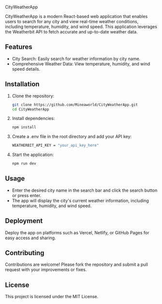 CityWeatherApp

CityWeatherApp is a modern React-based web application that enables users to search for any city and view real-time weather conditions, including temperature, humidity, and wind speed. This application leverages the Weatherbit API to fetch accurate and up-to-date weather data.


## Features

- City Search: Easily search for weather information by city name.
- Comprehensive Weather Data: View temperature, humidity, and wind speed details.

## Installation

1. Clone the repository:
   ```bash
   git clone https://github.com/Mineaworld/CityWeatherApp.git
   cd CityWeatherApp
2. Install dependencies:
    ```bash
    npm install
3. Create a .env file in the root directory and add your API key:
    ```bash
    WEATHERBIT_API_KEY = "your_api_key_here"
4. Start the application:
   ```bash
   npm run dev
## Usage

- Enter the desired city name in the search bar and click the search button or press enter.
- The app will display the city's current weather information, including temperature, humidity, and wind speed.

## Deployment

Deploy the app on platforms such as Vercel, Netlify, or GitHub Pages for easy access and sharing.

## Contributing

Contributions are welcome! Please fork the repository and submit a pull request with your improvements or fixes.

## License

This project is licensed under the MIT License.


